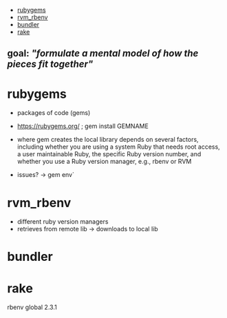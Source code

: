 - [rubygems](./toolbox_notes.md)
- [rvm_rbenv](./toolbox_notes.md)
- [bundler](./toolbox_notes.md)
- [rake](./toolbox_notes.md)

## goal: *"formulate a mental model of how the pieces fit together"*
# rubygems
- packages of code (gems)

- https://rubygems.org/ ; gem install GEMNAME
- where gem creates the local library depends on several factors, including whether you are using a system Ruby that needs root access, a user maintainable Ruby, the specific Ruby version number, and whether you use a Ruby version manager, e.g., rbenv or RVM
- issues? -> gem env`
# rvm_rbenv
- different ruby version managers
- retrieves from remote lib -> downloads to local lib
# bundler
# rake
rbenv global 2.3.1
